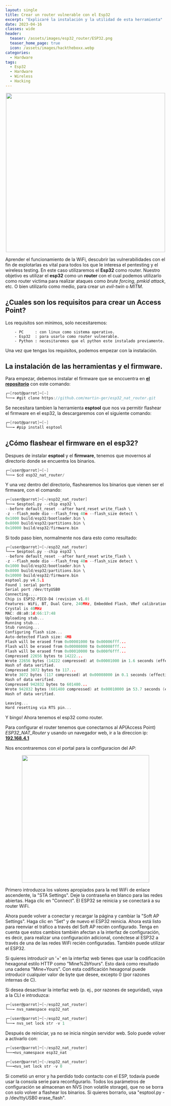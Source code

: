 ```yaml
---
layout: single
title: Crear un router vulnerable con el Esp32
excerpt: "Explicaré la instalación y la utilidad de esta herramienta"
date: 2023-04-16
classes: wide
header:
  teaser: /assets/images/esp32_router/ESP32.png
  teaser_home_page: true
  icon: /assets/images/hacktheboxx.webp
categories:
  - Hardware
tags:
  - Esp32
  - Hardware
  - Wireless
  - Hacking
---
```


<p align="center">
<img src="/assets/images/esp32_router/esp32r.png" width="500">
</p>

Aprender el funcionamiento de la WiFi, descubrir las vulnerabilidades con el fin de explotarlas es vital para todos los que le interesa el pentesting y el wireless testing. En este caso utilizaremos el **Esp32** como router. Nuestro objetivo es utilizar el **esp32** como un **router** con el cual podemos utilizarlo como router victima para realizar ataques como *brute forcing*, *pmkid attack*, etc. O bien utilizarlo como medio, para crear un *evil-twin* o *MITM*.    



## ¿Cuales son los requisitos para crear un Access Point?

Los requisitos son minimos, solo necesitaremos:
     
        - PC     : con linux como sistema operativo.
        - Esp32  : para usarlo como router vulnerable. 
        - Python : necesitaremos que el python este instalado previamente.
        
Una vez que tengas los requisitos, podemos empezar con la instalación.


## La instalación de las herramientas y el firmware.
Para empezar, debemos instalar el firmware que se enccuentra en [**el repositorio**](https://github.com/martin-ger/esp32_nat_router) con este comando:

```go
┌─[root@parrot]─[~]
└──╼ #git clone https://github.com/martin-ger/esp32_nat_router.git 
```
Se necesitara tambien la herramienta **esptool** que nos va permitir flashear el firmware en el esp32, la descargaremos con el siguiente comando:

```go
┌─[root@parrot]─[~]
└──╼ #pip install esptool 
```
 

## ¿Cómo flashear el firmware en el esp32?

Despues de instalar **esptool** y el **firmware**, tenemos que movernos al directorio donde se encuentra los binarios.

```go
┌─[user@parrot]─[~]
└──╼ $cd esp32_nat_router/
```
Y una vez dentro del directorio, flashearemos los binarios que vienen ser el firmware, con el comando:

```go
┌─[user@parrot]─[~/esp32_nat_router]
└──╼ $esptool.py --chip esp32 \
--before default_reset --after hard_reset write_flash \
-z --flash_mode dio --flash_freq 40m --flash_size detect \
0x1000 build/esp32/bootloader.bin \
0x8000 build/esp32/partitions.bin \
0x10000 build/esp32/firmware.bin
```

Si todo paso bien, normalmente nos dara esto como resultado:

```go
┌─[user@parrot]─[~/esp32_nat_router]
└──╼ $esptool.py --chip esp32 \
--before default_reset --after hard_reset write_flash \
-z --flash_mode dio --flash_freq 40m --flash_size detect \
0x1000 build/esp32/bootloader.bin \
0x8000 build/esp32/partitions.bin \
0x10000 build/esp32/firmware.bin
esptool.py v4.5.1
Found 1 serial ports
Serial port /dev/ttyUSB0
Connecting....
Chip is ESP32-PICO-D4 (revision v1.0)
Features: WiFi, BT, Dual Core, 240MHz, Embedded Flash, VRef calibration in efuse, Coding Scheme None
Crystal is 40MHz
MAC: d8:a0:1d:66:17:48
Uploading stub...
Running stub...
Stub running...
Configuring flash size...
Auto-detected Flash size: 4MB
Flash will be erased from 0x00001000 to 0x00006fff...
Flash will be erased from 0x00008000 to 0x00008fff...
Flash will be erased from 0x00010000 to 0x000f6fff...
Compressed 22656 bytes to 14222...
Wrote 22656 bytes (14222 compressed) at 0x00001000 in 1.6 seconds (effective 113.6 kbit/s)...
Hash of data verified.
Compressed 3072 bytes to 117...
Wrote 3072 bytes (117 compressed) at 0x00008000 in 0.1 seconds (effective 407.6 kbit/s)...
Hash of data verified.
Compressed 942832 bytes to 601480...
Wrote 942832 bytes (601480 compressed) at 0x00010000 in 53.7 seconds (effective 140.3 kbit/s)...
Hash of data verified.

Leaving...
Hard resetting via RTS pin...
```

Y bingo!
Ahora tenemos el esp32 como router.

Para configurar el router tenemos que conectarnos al AP(Access Point) *ESP32_NAT_Router* y usando un navegador web, ir a la direccion ip: [**192.168.4.1**](http://192.168.4.1)

Nos encontraremos con el portal para la configuracion del AP:

<p align="center">
<img src="/assets/images/esp32_router/portal.png" width="400">
</p>

Primero introduzca los valores apropiados para la red WiFi de enlace ascendente, la "STA Settings". Deje la contraseña en blanco para las redes abiertas. Haga clic en "Connect". El ESP32 se reinicia y se conectará a su router WiFi.

Ahora puede volver a conectar y recargar la página y cambiar la "Soft AP Settings". Haga clic en "Set" y de nuevo el ESP32 reinicia. Ahora está listo para reenviar el tráfico a través del Soft AP recién configurado. Tenga en cuenta que estos cambios también afectan a la interfaz de configuración, es decir, para realizar una configuración adicional, conéctese al ESP32 a través de una de las redes WiFi recién configuradas. También puede utilizar el ESP32.

Si quieres introducir un '+' en la interfaz web tienes que usar la codificación hexagonal estilo HTTP como "Mine%2bYours". Esto dará como resultado una cadena "Mine+Yours". Con esta codificación hexagonal puede introducir cualquier valor de byte que desee, excepto 0 (por razones internas de C).
 
 Si desea desactivar la interfaz web (p. ej., por razones de seguridad), vaya a la CLI e introduzca:

```go
┌─[user@parrot]─[~/esp32_nat_router]
└──╼ nvs_namespace esp32_nat
```

```go
┌─[user@parrot]─[~/esp32_nat_router]
└──╼ nvs_set lock str -v 1
```
Después de reiniciar, ya no se inicia ningún servidor web. Solo puede volver a activarlo con:

```go
┌─[user@parrot]─[~/esp32_nat_router]
└──╼nvs_namespace esp32_nat
```

```go
┌─[user@parrot]─[~/esp32_nat_router]
└──╼nvs_set lock str -v 0
```

Si cometió un error y ha perdido todo contacto con el ESP, todavía puede usar la consola serie para reconfigurarlo. Todos los parámetros de configuración se almacenan en NVS (non volatile storage), que no se borra con solo volver a flashear los binarios. Si quieres borrarlo, usa "esptool.py -p /dev/ttyUSB0 erase_flash".








